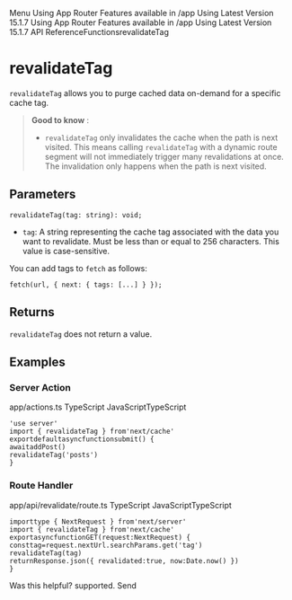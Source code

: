 Menu
Using App Router
Features available in /app
Using Latest Version
15.1.7
Using App Router
Features available in /app
Using Latest Version
15.1.7
API ReferenceFunctionsrevalidateTag
# revalidateTag
`revalidateTag` allows you to purge cached data on-demand for a specific cache tag.
> **Good to know** :
>   * `revalidateTag` only invalidates the cache when the path is next visited. This means calling `revalidateTag` with a dynamic route segment will not immediately trigger many revalidations at once. The invalidation only happens when the path is next visited.
> 

## Parameters
```
revalidateTag(tag: string): void;
```

  * `tag`: A string representing the cache tag associated with the data you want to revalidate. Must be less than or equal to 256 characters. This value is case-sensitive.


You can add tags to `fetch` as follows:
```
fetch(url, { next: { tags: [...] } });
```

## Returns
`revalidateTag` does not return a value.
## Examples
### Server Action
app/actions.ts
TypeScript
JavaScriptTypeScript
```
'use server'
import { revalidateTag } from'next/cache'
exportdefaultasyncfunctionsubmit() {
awaitaddPost()
revalidateTag('posts')
}
```

### Route Handler
app/api/revalidate/route.ts
TypeScript
JavaScriptTypeScript
```
importtype { NextRequest } from'next/server'
import { revalidateTag } from'next/cache'
exportasyncfunctionGET(request:NextRequest) {
consttag=request.nextUrl.searchParams.get('tag')
revalidateTag(tag)
returnResponse.json({ revalidated:true, now:Date.now() })
}
```

Was this helpful?
supported.
Send
